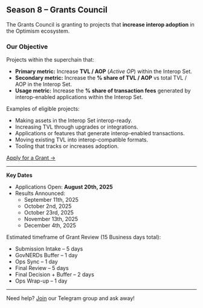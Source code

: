 ## Season 8 – Grants Council

The Grants Council is granting to projects that **increase interop adoption** in the Optimism ecosystem.

### Our Objective
Projects within the superchain that:
- **Primary metric:** Increase **TVL / AOP** (*Active OP*) within the Interop Set.  
- **Secondary metric:** Increase the **% share of TVL / AOP** vs total TVL / AOP in the Interop Set.  
- **Usage metric:** Increase the **% share of transaction fees** generated by interop-enabled applications within the Interop Set.

Examples of eligible projects:
- Making assets in the Interop Set interop-ready.  
- Increasing TVL through upgrades or integrations.  
- Applications or features that generate interop-enabled transactions.  
- Moving existing TVL into interop-compatible formats.  
- Tooling that tracks or increases adoption.

[Apply for a Grant →](https://app.opgrants.io/programs/959/apply)

---

**Key Dates**
- Applications Open: **August 20th, 2025**  
- Results Announced: 
  - September 11th, 2025
  - October 2nd, 2025
  - October 23rd, 2025
  - November 13th, 2025
  - December 4th, 2025

Estimated timeframe of Grant Review (15 Business days total):
- Submission Intake – 5 days
- GovNERDs Buffer – 1 day
- Ops Sync – 1 day
- Final Review – 5 days
- Final Decision + Buffer – 2 days
- Ops Wrap-up – 1 day

---

Need help? [Join](https://t.me/+oJWWjTQL6TcxYWJh) our Telegram group and ask away!

